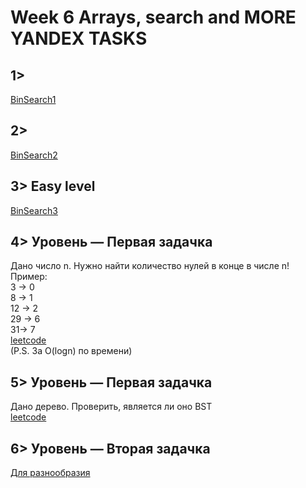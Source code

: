 ﻿# Week 6 Arrays, search and MORE YANDEX TASKS  
   
## 1> 
[BinSearch1](http://informatics.mccme.ru/mod/statements/view.php?id=192)
 

## 2> 
[BinSearch2](http://informatics.mccme.ru/mod/statements/view3.php?id=192&chapterid=4)

## 3> Easy level
[BinSearch3](http://informatics.mccme.ru/mod/statements/view3.php?id=192&chapterid=111728)
  
## 4> Уровень — Первая задачка  
Дано число n. Нужно найти количество нулей в конце в числе n!  
Пример:    
3 -> 0  
8 -> 1  
12 -> 2  
29 -> 6  
31-> 7  
[leetcode](https://leetcode.com/problems/factorial-trailing-zeroes/description/)  
(P.S. За O(logn) по времени)  
  
## 5> Уровень — Первая задачка  
Дано дерево. Проверить, является ли оно BST  
[leetcode](https://leetcode.com/problems/validate-binary-search-tree/description/)     
 

## 6> Уровень — Вторая задачка  
[Для разнообразия](https://leetcode.com/problems/is-graph-bipartite/description/)   



